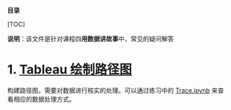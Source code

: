 **目录**

[TOC]

**说明**：该文件是针对课程四**用数据讲故事**中，常见的疑问解答

# 1. [Tableau 绘制路径图](./Exercise/Trace.ipynb)

构建路径图，需要对数据进行核实的处理。可以通过练习中的 [Trace.ipynb](./Exercise/Trace.ipynb) 来查看相应的数据处理方式。